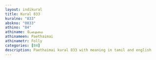 ```yaml
---
layout: indikural
title: Kural 833
kuralno: "833"
abskno: "0833"
athino: "84"
athiname: பேதைமை
athinameen: Paethaimai
athinametr: Folly
categories: [84]
description: Paethaimai kural 833 with meaning in tamil and english 
---
```


